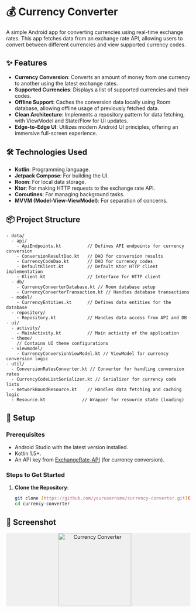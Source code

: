 # 💰 Currency Converter

A simple Android app for converting currencies using real-time exchange rates. This app fetches data from an exchange rate API, allowing users to convert between different currencies and view supported currency codes.

## ✨ Features

- **Currency Conversion**: Converts an amount of money from one currency to another using the latest exchange rates.
- **Supported Currencies**: Displays a list of supported currencies and their codes.
- **Offline Support**: Caches the conversion data locally using Room database, allowing offline usage of previously fetched data.
- **Clean Architecture**: Implements a repository pattern for data fetching, with ViewModel  and State/Flow for UI updates.
- **Edge-to-Edge UI**: Utilizes modern Android UI principles, offering an immersive full-screen experience.

## 🛠️ Technologies Used

- **Kotlin**: Programming language.
- **Jetpack Compose**: For building the UI.
- **Room**: For local data storage.
- **Ktor**: For making HTTP requests to the exchange rate API.
- **Coroutines**: For managing background tasks.
- **MVVM (Model-View-ViewModel)**: For separation of concerns.

## 📦 Project Structure

```
- data/
  - api/
    - ApiEndpoints.kt          // Defines API endpoints for currency conversion
    - ConversionResultDao.kt   // DAO for conversion results
    - CurrencyCodeDao.kt       // DAO for currency codes
    - DefaultKlient.kt         // Default Ktor HTTP client implementation
    - Klient.kt                // Interface for HTTP client
  - db/
    - CurrencyConverterDatabase.kt // Room database setup
    - CurrencyConverterTransaction.kt // Handles database transactions
  - model/
    - CurrencyEntities.kt      // Defines data entities for the database
  - repository/
    - Repository.kt            // Handles data access from API and DB
- ui/
  - activity/
    - MainActivity.kt          // Main activity of the application
  - theme/
    // Contains UI theme configurations
  - viewmodel/
    - CurrencyConversionViewModel.kt // ViewModel for currency conversion logic
- util/
  - ConversionRatesConverter.kt // Converter for handling conversion rates
  - CurrencyCodeListSerializer.kt // Serializer for currency code lists
  - networkBoundResource.kt    // Handles data fetching and caching logic
  - Resource.kt              // Wrapper for resource state (loading)
```

## 🚀 Setup

### Prerequisites

- Android Studio with the latest version installed.
- Kotlin 1.5+.
- An API key from [ExchangeRate-API](https://www.exchangerate-api.com/) (for currency conversion).

### Steps to Get Started

1. **Clone the Repository**:

   ```bash
   git clone [https://github.com/yourusername/currency-converter.git](https://github.com/yourusername/currency-converter.git)
   cd currency-converter

## 📸 Screenshot
<p align="center" style="background-color:#f0f0f0;">
    <img src="/screenshots/currency_converter.gif" alt="Currency Converter" width="200" style="margin-right: 20px;"/>
</p>
